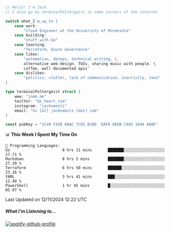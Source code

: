 ```go
// Hello! I'm Jack
// I also go by terminalPoltergeist in some corners of the internet

switch what_I'm_up_to {
    case work:
        "Cloud Engineer at the University of Minnesota"
    case building:
        "stuff with Go"
    case learning:
        "Terraform, Azure Governance"
    case likes:
        "automation, devops, technical writing, \
        alternative web-design, TUIs, sharing music with people, \
        coffee, well-documented apis"
    case dislikes:
        "politics, clutter, lack of communication, inactivity, Java"
}

type terminalPoltergeist struct {
    www: "jnem.me"
    twitter: "@i_heart_vim"
    instagram: "jacknemitz"
    email: "hi [at] jacknemitz [dot] com"
}

const pubKey = "1C49 F42B 6AAC 7CEE B18D  EAF6 0EEB C943 1694 A88E"
```

<!--START_SECTION:waka-->
📊 **This Week I Spent My Time On** 

```text
💬 Programming Languages: 
Go                       8 hrs 11 mins       ███████░░░░░░░░░░░░░░░░░░   27.71 % 
Markdown                 8 hrs 5 mins        ███████░░░░░░░░░░░░░░░░░░   27.39 % 
Terraform                6 hrs 50 mins       ██████░░░░░░░░░░░░░░░░░░░   23.16 % 
YAML                     3 hrs 41 mins       ███░░░░░░░░░░░░░░░░░░░░░░   12.49 % 
PowerShell               1 hr 45 mins        █░░░░░░░░░░░░░░░░░░░░░░░░   05.97 % 
```


 Last Updated on 12/11/2024 12:22 UTC
<!--END_SECTION:waka-->

##### What I'm Listening to...

[![spotify-github-profile](https://jnem.me/listening-item?maxAge=2592000)](https://jnem.me/listening)
